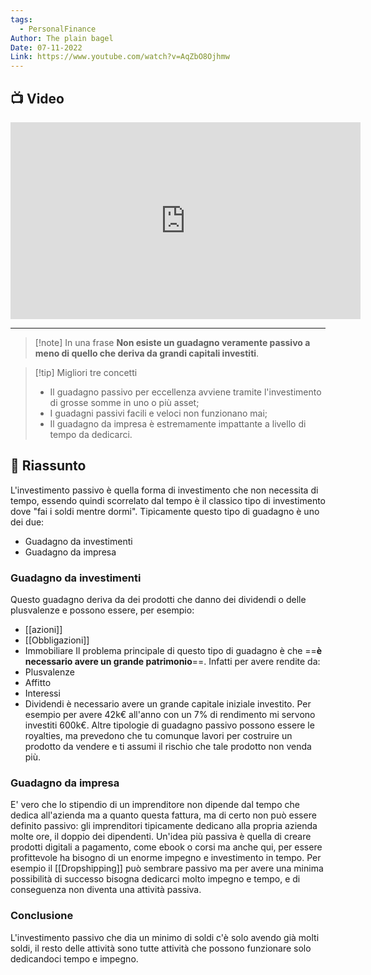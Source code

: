 ```yaml
---
tags:
  - PersonalFinance
Author: The plain bagel
Date: 07-11-2022
Link: https://www.youtube.com/watch?v=AqZbO8Ojhmw
---
```

## 📺 Video
<div class="iframe-container">
  <iframe width="560" height="315" src="https://www.youtube.com/embed/AqZbO8Ojhmw" title="YouTube video player" frameborder="0" allow="accelerometer; autoplay; clipboard-write; encrypted-media; gyroscope; picture-in-picture" allowfullscreen></iframe>
</div>

---

> [!note] In una frase
> **Non esiste un guadagno veramente passivo a meno di quello che deriva da grandi capitali investiti**.

> [!tip] Migliori tre concetti
> - Il guadagno passivo per eccellenza avviene tramite l'investimento di grosse somme in uno o più asset;
> - I guadagni passivi facili e veloci non funzionano mai;
> - Il guadagno da impresa è estremamente impattante a livello di tempo da dedicarci.

## 📒 Riassunto
L'investimento passivo è quella forma di investimento che non necessita di tempo, essendo quindi scorrelato dal tempo è il classico tipo di investimento dove "fai i soldi mentre dormi".
Tipicamente questo tipo di guadagno è uno dei due:
* Guadagno da investimenti
* Guadagno da impresa

### Guadagno da investimenti
Questo guadagno deriva da dei prodotti che danno dei dividendi o delle plusvalenze e possono essere, per esempio:
* [[azioni]]
* [[Obbligazioni]]
* Immobiliare
Il problema principale di questo tipo di guadagno è che ==**è necessario avere un grande patrimonio**==.
Infatti per avere rendite da:
* Plusvalenze
* Affitto
* Interessi
* Dividendi
è necessario avere un grande capitale iniziale investito.
Per esempio per avere 42k€ all'anno con un 7% di rendimento mi servono investiti 600k€.
Altre tipologie di guadagno passivo possono essere le royalties, ma prevedono che tu comunque lavori per costruire un prodotto da vendere e ti assumi il rischio che tale prodotto non venda più.

### Guadagno da impresa
E' vero che lo stipendio di un imprenditore non dipende dal tempo che dedica all'azienda ma a quanto questa fattura, ma di certo non può essere definito passivo: gli imprenditori tipicamente dedicano alla propria azienda molte ore, il doppio dei dipendenti.
Un'idea più passiva è quella di creare prodotti digitali a pagamento, come ebook o corsi ma anche qui, per essere profittevole ha bisogno di un enorme impegno e investimento in tempo.
Per esempio il [[Dropshipping]] può sembrare passivo ma per avere una minima possibilità di successo bisogna dedicarci molto impegno e tempo, e di conseguenza non diventa una attività passiva.
### Conclusione
L'investimento passivo che dia un minimo di soldi c'è solo avendo già molti soldi, il resto delle attività sono tutte attività che possono funzionare solo dedicandoci tempo e impegno.